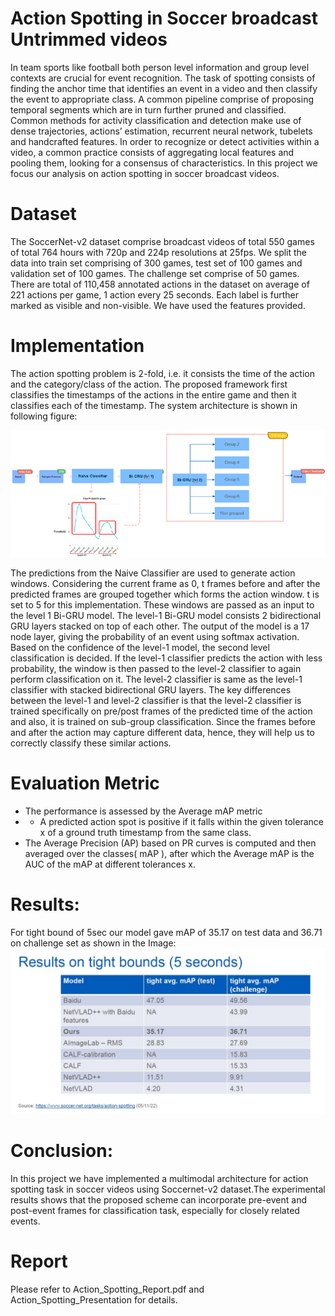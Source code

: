 # Action Spotting in Soccer broadcast Untrimmed videos

In team sports like football both person level information and group level contexts are crucial for event recognition. The task of spotting consists of finding the anchor time that identifies
an event in a video and then classify the event to appropriate class. A common pipeline comprise of proposing temporal segments which are in turn further pruned and classified. Common
methods for activity classification and detection make use of dense trajectories, actions’ estimation, recurrent neural network, tubelets and handcrafted features. In order to recognize
or detect activities within a video, a common practice consists of aggregating local features and pooling them, looking for a consensus of characteristics. In this project we focus our
analysis on action spotting in soccer broadcast videos.

# Dataset
The SoccerNet-v2 dataset comprise broadcast videos of total 550 games of total 764 hours with 720p and 224p resolutions at 25fps. We split the data into train set comprising of 300 games,
test set of 100 games and validation set of 100 games. The challenge set comprise of 50 games. There are total of 110,458 annotated actions in the dataset on average of 221 actions per game, 1 action
every 25 seconds. Each label is further marked as visible and non-visible. We have used the features provided.

# Implementation
The action spotting problem is 2-fold, i.e. it consists the time of the action and the category/class of the action. The proposed framework first classifies the timestamps of the actions in the entire game and then it classifies each of the timestamp. The system architecture is shown in following figure: 

![Alt text](https://github.com/harshitmonish/Action-Spooting-Soccer-Videos/blob/main/architecture.png?raw=true "Model Architecture")


The predictions from the Naive Classifier are used to generate action windows. Considering the current frame as 0, t frames before and after the predicted frames are grouped together which forms the action window. t is set to 5 for this implementation. These windows are passed as an input to the level 1 Bi-GRU model. The level-1 Bi-GRU model consists 2 bidirectional GRU layers stacked on top of each other. The output of the model is a 17 node layer, giving the probability of an event using
softmax activation. Based on the confidence of the level-1 model, the second level classification is decided. If the level-1 classifier predicts the action with less probability, the window is then passed to the level-2 classifier to again perform classification on it. The level-2 classifier is same as the level-1 classifier
with stacked bidirectional GRU layers. The key differences between the level-1 and level-2 classifier is that the level-2 classifier is trained specifically on pre/post frames of the predicted time of the action and also, it is trained on sub-group classification. Since the frames before and after the action may capture different data, hence, they will help us to correctly classify these similar actions.

# Evaluation Metric
* The performance is assessed by the Average mAP metric
* * A predicted action spot is positive if it falls within the given tolerance x of a ground truth timestamp from the same class.
* The Average Precision (AP) based on PR curves is computed and then averaged over the classes( mAP ), after which the Average mAP is the AUC of the mAP at different tolerances x.

# Results:
For tight bound of 5sec our model gave mAP of 35.17 on test data and 36.71 on challenge set as shown in the Image:
![Alt text](https://github.com/harshitmonish/Action-Spooting-Soccer-Videos/blob/main/Results.JPG?raw=true "Experimental Results") 

# Conclusion: 
In this project we have implemented a multimodal architecture for action spotting task in soccer videos using Soccernet-v2 dataset.The experimental results shows that the proposed scheme can incorporate pre-event and post-event frames for classification task, especially for closely related events.

# Report
Please refer to Action_Spotting_Report.pdf and Action_Spotting_Presentation for details.
